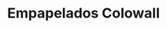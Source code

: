 ---
title: "Empapelados Colowall"
url: /cochabamba/empapelados-colowall/
shop: decoración interior
---